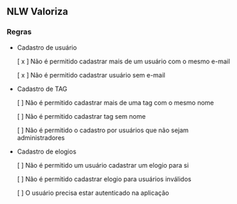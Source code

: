 ## NLW Valoriza


### Regras

- Cadastro de usuário 

  [ x ] Não é permitido cadastrar mais de um usuário com o mesmo e-mail

  [ x ] Não é permitido cadastrar usuário sem e-mail

- Cadastro de TAG

  [ ] Não é permitido cadastrar mais de uma tag com o mesmo nome

  [ ] Não é permitido cadastrar tag sem nome

  [ ] Não é permitido o cadastro por usuários que não sejam administradores
  

- Cadastro de elogios

  [ ] Não é permitido um usuário cadastrar um elogio para si

  [ ] Não é permitido cadastrar elogio para usuários inválidos

  [ ] O usuário precisa estar autenticado na aplicação

